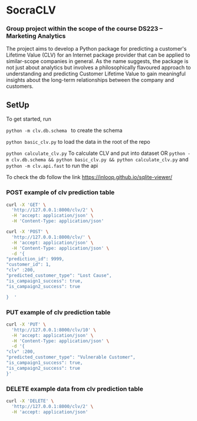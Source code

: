 # SocraCLV

### Group project within the scope of the course DS223 – Marketing Analytics

The project aims to develop a Python package for predicting a customer's Lifetime Value (CLV) for an Internet package provider that can be applied to similar-scope companies in general. As the name suggests, the package is not just about analytics but involves a philosophically flavoured approach to understanding and predicting Customer Lifetime Value to gain meaningful insights about the long-term relationships between the company and customers.


## SetUp

To get started, run 

```python -m clv.db.schema ``` to create the schema

```python basic_clv.py``` to load the data in the root of the repo

```python calculate_clv.py``` To calculate CLV and put into dataset
OR
```python -m clv.db.schema && python basic_clv.py && python calculate_clv.py```
and ```python -m clv.api.fast``` to run the api

To check the db follow the link https://inloop.github.io/sqlite-viewer/

### POST example of clv prediction table
```bash
curl -X 'GET' \
  'http://127.0.0.1:8000/clv/2' \
  -H 'accept: application/json' \
  -H 'Content-Type: application/json'
```

```bash
curl -X 'POST' \
  'http://127.0.0.1:8000/clv/' \
  -H 'accept: application/json' \
  -H 'Content-Type: application/json' \
  -d '{
"prediction_id": 9999,
"customer_id": 1,
"clv" :200,
"predicted_customer_type": "Lost Cause",
"is_campaign1_success": true,
"is_campaign2_success": true

}  '
```

### PUT example of clv prediction table
```bash
curl -X 'PUT' \
  'http://127.0.0.1:8000/clv/10' \
  -H 'accept: application/json' \
  -H 'Content-Type: application/json' \
  -d '{
"clv" :200,
"predicted_customer_type": "Vulnerable Customer",
"is_campaign1_success": true,
"is_campaign2_success": true
}'
```

### DELETE example data from clv prediction table
```bash
curl -X 'DELETE' \
  'http://127.0.0.1:8000/clv/2' \
  -H 'accept: application/json'

```